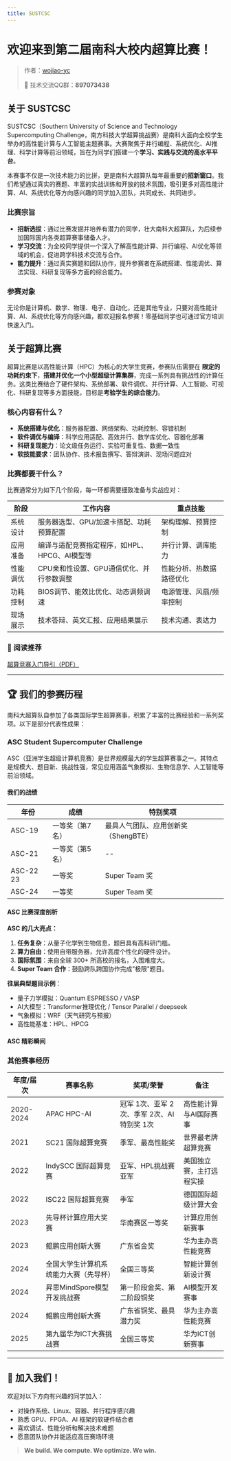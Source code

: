 ```yaml
---
title: SUSTCSC
---
```


<script setup>
// 图片轮播部分保持不变
import ASCImageCarousel from '../../components/ASCImageCarousel.vue'

const ascImages = [
  '/sustcsc-doc/welcome/ASC/ASC24大合照.jpg',
  '/sustcsc-doc/welcome/ASC/ASC24队员赖海斌在压功耗.jpg',
  '/sustcsc-doc/welcome/ASC/ASC24比赛中.jpg',
  '/sustcsc-doc/welcome/ASC/ASC24队员与图灵奖得主Dongarra合照.jpg',
  '/sustcsc-doc/welcome/ASC/ASC24队员邱俊杰与德国友人合照.jpg',
  '/sustcsc-doc/welcome/ASC/ASC24集群搭建.jpg',
  '/sustcsc-doc/welcome/ASC/ASC24颁奖.jpg',
  '/sustcsc-doc/welcome/ASC/ASC十周年蛋糕.jpg',
  '/sustcsc-doc/welcome/ASC/ASC22-23晚宴.jpg',
  '/sustcsc-doc/welcome/ASC/ASC22-23颁奖.jpg',
]

const ascCaptions = [
  'ASC24大合照',
  'ASC24队员赖海斌在压功耗',
  'ASC24比赛中',
  'ASC24队员与图灵奖得主Dongarra合照',
  'ASC24队员邱俊杰与德国友人合照',
  'ASC24集群搭建',
  'ASC24颁奖',
  'ASC十周年蛋糕',
  'ASC22-23晚宴',
  'ASC22-23颁奖'
]

const otherImages = [
    '/sustcsc-doc/welcome/others/2023_华为鲲鹏应用创新大赛.jpg',
    '/sustcsc-doc/welcome/others/2024_SC24_IndySCC_美国-亚特兰大.jpg',
    '/sustcsc-doc/welcome/others/2024_SCA2024_澳大利亚-悉尼.jpg',
    '/sustcsc-doc/welcome/others/2025_SCA2025_新加坡.JPG',
]

const otherCaptions = [
    '2023华为鲲鹏应用创新大赛',
    '2024 SC24 IndySCC24（美国-亚特兰大）',
    '2024 SCA2024（澳大利亚-悉尼）',
    '2025 SCA2025（新加坡）'
]
</script>

<ClientOnly />

# 欢迎来到第二届南科大校内超算比赛！

> 作者：[wojiao-yc](https://wojiao-yc.github.io/)
> 
> 📱 技术交流QQ群：**897073438**

## 关于 SUSTCSC

SUSTCSC（Southern University of Science and Technology Supercomputing Challenge，南方科技大学超算挑战赛）是南科大面向全校学生举办的高性能计算与人工智能主题赛事。大赛聚焦于并行编程、系统优化、AI推理、科学计算等前沿领域，旨在为同学们搭建一个**学习、实践与交流的高水平平台**。

本赛事不仅是一次技术能力的比拼，更是南科大超算队每年最重要的**招新窗口**。我们希望通过真实的赛题、丰富的实战训练和开放的技术氛围，吸引更多对高性能计算、AI、系统优化等方向感兴趣的同学加入团队，共同成长、共同进步。

### 比赛宗旨

- **招新选拔**：通过比赛发掘并培养有潜力的同学，壮大南科大超算队，为后续参加国际国内各类超算赛事储备人才。
- **学习交流**：为全校同学提供一个深入了解高性能计算、并行编程、AI优化等领域的机会，促进跨学科技术交流与合作。
- **能力提升**：通过真实赛题和团队协作，提升参赛者在系统搭建、性能调优、算法实现、科研复现等多方面的综合能力。

### 参赛对象

无论你是计算机、数学、物理、电子、自动化，还是其他专业，只要对高性能计算、AI、系统优化等方向感兴趣，都欢迎报名参赛！零基础同学也可通过官方培训快速入门。

## 关于超算比赛

超算比赛是以高性能计算（HPC）为核心的大学生竞赛，参赛队伍需要在 **限定的功耗约束下**，**搭建并优化一个小型超级计算集群**，完成一系列具有挑战性的计算任务。这类比赛结合了硬件架构、系统部署、软件调优、并行计算、人工智能、可视化、科研复现等多方面技能，目标是**考验学生的综合能力**。  

### 核心内容有什么？
- **系统搭建与优化**：服务器配置、网络架构、功耗控制、容错机制  
- **软件调优与编译**：科学应用适配、高效并行、数学库优化、容器化部署  
- **科研复现能力**：论文级任务运行、实验可重复性、数据一致性  
- **软技能要求**：团队协作、技术报告撰写、答辩演讲、现场问题应对  


### 比赛都要干什么？

比赛通常分为如下几个阶段，每一环都需要细致准备与实战应对：

| 阶段 | 工作内容 | 重点技能 |
| ----- | ------ | -------- |
| 系统设计 | 服务器选型、GPU/加速卡搭配、功耗预算配置 | 架构理解、预算控制 |
| 应用准备 | 编译与适配竞赛指定程序，如HPL、HPCG、AI模型等 | 并行计算、调库能力 |
| 性能调优 | CPU亲和性设置、GPU通信优化、并行参数调整 | 性能分析、热数据路径优化 |
| 功耗控制 | BIOS调节、能效比优化、动态调频调速 | 电源管理、风扇/频率控制 |
| 现场展示 | 技术答辩、英文汇报、应用结果展示 | 技术沟通、表达力 |

### 📘 阅读推荐
[超算竞赛入门导引（PDF）](/welcome/超算竞赛导引.pdf)

---

## 🏆 我们的参赛历程

南科大超算队自参加了各类国际学生超算赛事，积累了丰富的比赛经验和一系列奖项。以下是部分代表性成果：

### ASC Student Supercomputer Challenge

ASC（亚洲学生超级计算机竞赛）是世界规模最大的学生超算赛事之一。其特点是规模大、题目新、挑战性强，常见应用涵盖气象模拟、生物信息学、人工智能等前沿领域。

#### 我们的战绩
| 年份 | 成绩 | 特别奖项 |
| ---- | ---- | -------- |
| ASC-19 | 一等奖（第7名） | 最具人气团队、应用创新奖（ShengBTE） |
| ASC-21 | 一等奖（第5名） | -- |
| ASC-22 23 | 一等奖 | Super Team 奖 |
| ASC-24 | 一等奖 | Super Team 奖 |

#### ASC 比赛深度剖析

**ASC 的几大亮点：**
1. **任务复杂**：从量子化学到生物信息，题目具有高科研门槛。
2. **算力自由**：使用自带服务器，允许高度个性化的硬件设计。
3. **国际氛围**：来自全球 300+ 所高校的报名，入围难度大。
4. **Super Team 合作**：鼓励跨队跨国协作完成"极限"题目。

**往届典型题目示例**：
- 量子力学模拟：Quantum ESPRESSO / VASP
- AI大模型：Transformer推理优化 / Tensor Parallel / deepseek
- 气象模拟：WRF（天气研究与预报）
- 高性能基准：HPL、HPCG

#### ASC 精彩瞬间

<ASCImageCarousel 
  :images="ascImages" 
  :captions="ascCaptions"
  :autoplay="true" 
  :interval="3500" 
/>

### 其他赛事经历

| 年度/届次 | 赛事名称 | 奖项/荣誉 | 备注 |
|-----------|----------|-----------|------|
| 2020-2024 | APAC HPC-AI | 冠军 1次、亚军 2次、季军 2次、AI特别奖 1次 | 高性能计算与AI国际赛事 |
| 2021 | SC21 国际超算竞赛 | 季军、最高性能奖 | 世界最老牌超算竞赛 |
| 2022 | IndySCC 国际超算竞赛 | 亚军、HPL挑战赛亚军 | 美国独立赛，主打远程实操 |
| 2022 | ISC22 国际超算竞赛 | 季军 | 德国国际超级计算大会 |
| 2023 | 先导杯计算应用大奖赛 | 华南赛区一等奖 | 计算应用创新赛事 |
| 2023 | 鲲鹏应用创新大赛 | 广东省金奖 | 华为主办高性能竞赛 |
| 2024 | 全国大学生计算机系统能力大赛（先导杯） | 全国三等奖 | 智能计算创新设计赛 |
| 2024 | 昇思MindSpore模型开发挑战赛 | 第一阶段金奖、第二阶段铜奖 | AI模型开发赛事 |
| 2024 | 鲲鹏应用创新大赛 | 广东省铜奖、最具潜力奖 | 华为主办高性能竞赛 |
| 2025 | 第九届华为ICT大赛挑战赛 | 全国三等奖 | 华为ICT创新赛事 |

<ASCImageCarousel 
  :images="otherImages" 
  :captions="otherCaptions"
  :autoplay="true" 
  :interval="3500" 
/>
 

---

## 📢 加入我们！

欢迎对以下方向有兴趣的同学加入：

- 对操作系统、Linux、容器、并行程序感兴趣  
- 熟悉 GPU、FPGA、AI 框架的软硬件结合者  
- 喜欢调试、性能分析和解决技术难题  
- 愿意团队协作并能适应高压赛场环境  


 





> **We build. We compute. We optimize. We win.**

